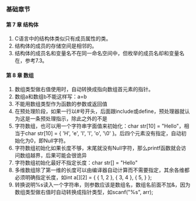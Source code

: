 ### 基础章节

#### 第 7 章 结构体
1. C语言中的结构体类似只有成员属性的类。
1. 结构体的成员的存储空间是相邻的。
1. 结构体的成员名和变量名不在同一命名空间中，但枚举的成员名却和变量名在，参考7.3。

#### 第 8 章 数组
1. 数组类型做右值使用时，自动转换成指向数组首元素的指针。
1. 数组a和数组b不能这样写：a=b
1. 不能用数组类型作为函数的参数或返回值
1. 在预处理阶段，如果一行以#号开头，后面跟include或define，预处理器就认为这是一条预处理指示，除此之外的不是
1. 字符数组，也可以用一个字符串字面值来初始化：char str[10] = "Hello"，相当于char str[10] = { 'H', 'e', 'l', 'l', 'o', '\0' }。后四个元素没有指定，自动初始化为0，即Null字符。
1. 字符数组初始化如果长度不够，末尾就没有Null字符，那么printf函数就会访问数组越界，后果可能会很诡异
1. 字符数组初始化最好不指定长度：char str[] = "Hello"
1. 多维数组除了第一维的长度可以由编译器自动计算而不需要指定，其余各维都必须明确指定长度，如int a[][2] = { { 1, 2 }, { 3, 4 }, { 5, } };
1. 转换说明%s读入一个字符串，则参数应该是数组名，数组名前面不加&，因为数组类型做右值时自动转换成指针类型，如scanf("%s", arr);



